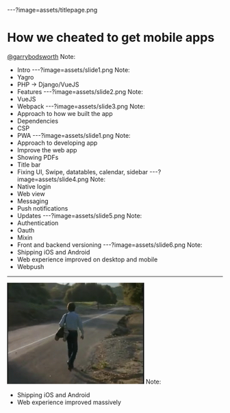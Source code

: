 ---?image=assets/titlepage.png
# How we cheated to get mobile apps
[@garrybodsworth](https://twitter.com/garrybodsworth)
Note:
- Intro
---?image=assets/slide1.png
Note:
- Yagro
- PHP -> Django/VueJS
- Features
---?image=assets/slide2.png
Note:
- VueJS
- Webpack
---?image=assets/slide3.png
Note:
- Approach to how we built the app
- Dependencies
- CSP
- PWA
---?image=assets/slide1.png
Note:
- Approach to developing app
- Improve the web app
- Showing PDFs
- Title bar
- Fixing UI, Swipe, datatables, calendar, sidebar
---?image=assets/slide4.png
Note:
- Native login
- Web view
- Messaging
- Push notifications
- Updates
---?image=assets/slide5.png
Note:
- Authentication
- Oauth
- Mixin
- Front and backend versioning
---?image=assets/slide6.png
Note:
- Shipping iOS and Android
- Web experience improved on desktop and mobile
- Webpush
---
![Lonely Man](assets/lonelyman.gif)
Note:
- Shipping iOS and Android
- Web experience improved massively
